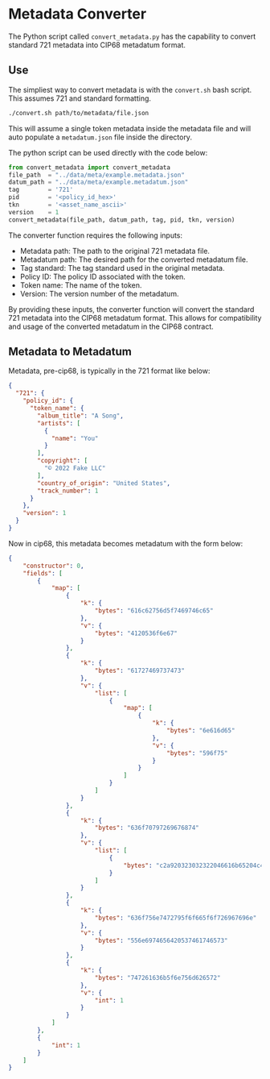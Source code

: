 # Metadata Converter

The Python script called `convert_metadata.py` has the capability to convert standard 721 metadata into CIP68 metadatum format. 

## Use

The simpliest way to convert metadata is with the `convert.sh` bash script. This assumes 721 and standard formatting.

```bash
./convert.sh path/to/metadata/file.json
```

This will assume a single token metadata inside the metadata file and will auto populate a `metadatum.json` file inside the directory.

The python script can be used directly with the code below:

```py
from convert_metadata import convert_metadata
file_path  = "../data/meta/example.metadata.json"
datum_path = "../data/meta/example.metadatum.json"
tag        = '721'
pid        = '<policy_id_hex>'
tkn        = '<asset_name_ascii>'
version    = 1
convert_metadata(file_path, datum_path, tag, pid, tkn, version)
```

The converter function requires the following inputs:

- Metadata path: The path to the original 721 metadata file.
- Metadatum path: The desired path for the converted metadatum file.
- Tag standard: The tag standard used in the original metadata.
- Policy ID: The policy ID associated with the token.
- Token name: The name of the token.
- Version: The version number of the metadatum.

By providing these inputs, the converter function will convert the standard 721 metadata into the CIP68 metadatum format. This allows for compatibility and usage of the converted metadatum in the CIP68 contract.

## Metadata to Metadatum

Metadata, pre-cip68, is typically in the 721 format like below:

```json
{
  "721": {
    "policy_id": {
      "token_name": {
        "album_title": "A Song",
        "artists": [
          {
            "name": "You"
          }
        ],
        "copyright": [
          "© 2022 Fake LLC"
        ],
        "country_of_origin": "United States",
        "track_number": 1
      }
    },
    "version": 1
  }
}
```

Now in cip68, this metadata becomes metadatum with the form below:

```json
{
    "constructor": 0,
    "fields": [
        {
            "map": [
                {
                    "k": {
                        "bytes": "616c62756d5f7469746c65"
                    },
                    "v": {
                        "bytes": "4120536f6e67"
                    }
                },
                {
                    "k": {
                        "bytes": "61727469737473"
                    },
                    "v": {
                        "list": [
                            {
                                "map": [
                                    {
                                        "k": {
                                            "bytes": "6e616d65"
                                        },
                                        "v": {
                                            "bytes": "596f75"
                                        }
                                    }
                                ]
                            }
                        ]
                    }
                },
                {
                    "k": {
                        "bytes": "636f70797269676874"
                    },
                    "v": {
                        "list": [
                            {
                                "bytes": "c2a920323032322046616b65204c4c43"
                            }
                        ]
                    }
                },
                {
                    "k": {
                        "bytes": "636f756e7472795f6f665f6f726967696e"
                    },
                    "v": {
                        "bytes": "556e6974656420537461746573"
                    }
                },
                {
                    "k": {
                        "bytes": "747261636b5f6e756d626572"
                    },
                    "v": {
                        "int": 1
                    }
                }
            ]
        },
        {
            "int": 1
        }
    ]
}
```